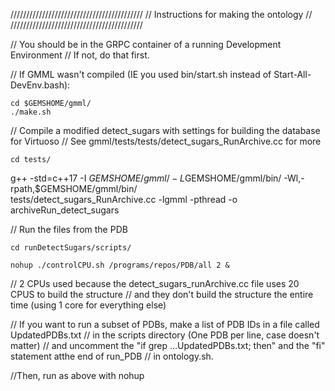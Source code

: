 //////////////////////////////////////////
// Instructions for making the ontology //
//////////////////////////////////////////

// You should be in the GRPC container of a running Development Environment
// If not, do that first.  

// If GMML wasn't compiled (IE you used bin/start.sh instead of Start-All-DevEnv.bash):

	cd $GEMSHOME/gmml/
	./make.sh

// Compile a modified detect_sugars with settings for building the database for Virtuoso
// See gmml/tests/tests/detect_sugars_RunArchive.cc for more

	cd tests/
  g++ -std=c++17 -I $GEMSHOME/gmml/ -L$GEMSHOME/gmml/bin/ -Wl,-rpath,$GEMSHOME/gmml/bin/ \
    tests/detect_sugars_RunArchive.cc -lgmml -pthread -o archiveRun_detect_sugars

// Run the files from the PDB

	cd runDetectSugars/scripts/

	nohup ./controlCPU.sh /programs/repos/PDB/all 2 &

// 2 CPUs used because the detect_sugars_runArchive.cc file uses 20 CPUS to build the structure
// and they don't build the structure the entire time (using 1 core for everything else)

// If you want to run a subset of PDBs, make a list of PDB IDs in a file called UpdatedPDBs.txt
// in the scripts directory (One PDB per line, case doesn't matter)
// and uncomment the "if grep ...UpdatedPDBs.txt; then" and the  "fi" statement atthe end of run_PDB
// in ontology.sh.

//Then, run as above with nohup
